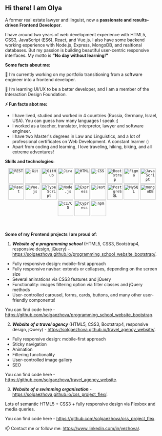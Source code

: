  <h2> Hi there! I am Olya</h2>
 
A former real estate lawyer and linguist, now a <strong>passionate and results-driven Frontend Developer</strong>. 

I have around two years of web development experience with HTML5, CSS3, JavaScript (ES6), React, and Vue.js. 
I also have some backend working experience with Node.js, Express, MongoDB, and realtional databases. 
But my passion is building beautiful user-centric responsive interfaces.
My motto is <strong>"No day without learning!"</strong>

<strong>Some facts about me:</strong>

🔭 I’m currently working on my portfolio transitioning from a software engineer into a frontend developer.

🌱 I’m learning UI/UX to be a better developer, and I am a member of the Interaction Design Foundation.

<strong>⚡ Fun facts abot me:</strong> 
- I have lived, studied and worked in 4 countries (Russia, Germany, Israel, USA). You can guess how many languages I speak :) 
- I worked as a teacher, translator, interpretor, lawyer and software engineer.
- I have two Master's degrees in Law and Linguistics, and a lot of professional certificates on Web Development. A constant learner :)
- Apart from coding and learning, I love traveling, hiking, biking, and all extreme adventures! 

<strong>Skills and technologies:</strong>
<br>

<div align="center">
	<code><img height="50" src="https://user-images.githubusercontent.com/25181517/192107858-fe19f043-c502-4009-8c47-476fc89718ad.png" alt="REST" title="REST" /></code>
	<code><img height="50" src="https://user-images.githubusercontent.com/25181517/192108372-f71d70ac-7ae6-4c0d-8395-51d8870c2ef0.png" alt="Git" title="Git" /></code>
	<code><img height="50" src="https://user-images.githubusercontent.com/25181517/192108374-8da61ba1-99ec-41d7-80b8-fb2f7c0a4948.png" alt="GitHub" title="GitHub" /></code>
	<code><img height="50" src="https://user-images.githubusercontent.com/25181517/183912952-83784e94-629d-4c34-a961-ae2ae795b662.png" alt="Jira" title="Jira" /></code>
	<code><img height="50" src="https://user-images.githubusercontent.com/25181517/192158954-f88b5814-d510-4564-b285-dff7d6400dad.png" alt="HTML" title="HTML" /></code>
	<code><img height="50" src="https://user-images.githubusercontent.com/25181517/183898674-75a4a1b1-f960-4ea9-abcb-637170a00a75.png" alt="CSS" title="CSS" /></code>
	<code><img height="50" src="https://user-images.githubusercontent.com/25181517/183898054-b3d693d4-dafb-4808-a509-bab54cf5de34.png" alt="Bootstrap" title="Bootstrap" /></code>
	<code><img height="50" src="https://user-images.githubusercontent.com/25181517/189715289-df3ee512-6eca-463f-a0f4-c10d94a06b2f.png" alt="Figma" title="Figma" /></code>
	<code><img height="50" src="https://user-images.githubusercontent.com/25181517/117447155-6a868a00-af3d-11eb-9cfe-245df15c9f3f.png" alt="JavaScript" title="JavaScript" /></code>
	<code><img height="50" src="https://user-images.githubusercontent.com/25181517/183897015-94a058a6-b86e-4e42-a37f-bf92061753e5.png" alt="React" title="React" /></code>
	<code><img height="50" src="https://user-images.githubusercontent.com/25181517/117448124-a2da9800-af3e-11eb-85d2-bd1b69b65603.png" alt="Vue.js" title="Vue.js" /></code>
	<code><img height="50" src="https://user-images.githubusercontent.com/25181517/183890598-19a0ac2d-e88a-4005-a8df-1ee36782fde1.png" alt="TypeScript" title="TypeScript" /></code>
	<code><img height="50" src="https://user-images.githubusercontent.com/25181517/183568594-85e280a7-0d7e-4d1a-9028-c8c2209e073c.png" alt="Node.js" title="Node.js" /></code>
	<code><img height="50" src="https://user-images.githubusercontent.com/25181517/183859966-a3462d8d-1bc7-4880-b353-e2cbed900ed6.png" alt="Express" title="Express" /></code>
	<code><img height="50" src="https://user-images.githubusercontent.com/25181517/187955005-f4ca6f1a-e727-497b-b81b-93fb9726268e.png" alt="Jest" title="Jest" /></code>
	<code><img height="50" src="https://user-images.githubusercontent.com/25181517/117208740-bfb78400-adf5-11eb-97bb-09072b6bedfc.png" alt="PostgreSQL" title="PostgreSQL" /></code>
	<code><img height="50" src="https://user-images.githubusercontent.com/25181517/183896128-ec99105a-ec1a-4d85-b08b-1aa1620b2046.png" alt="MySQL" title="MySQL" /></code>
	<code><img height="50" src="https://user-images.githubusercontent.com/25181517/182884177-d48a8579-2cd0-447a-b9a6-ffc7cb02560e.png" alt="mongoDB" title="mongoDB" /></code>
	<code><img height="50" src="https://user-images.githubusercontent.com/25181517/183868728-b2e11072-00a5-47e2-8a4e-4ebbb2b8c554.png" alt="CI/CD" title="CI/CD" /></code>
	<code><img height="50" src="https://user-images.githubusercontent.com/68279555/200387386-276c709f-380b-46cc-81fd-f292985927a8.png" alt="Cypress" title="Cypress" /></code>
        <code><img height="50" src="https://user-images.githubusercontent.com/25181517/121401671-49102800-c959-11eb-9f6f-74d49a5e1774.png" alt="npm" title="npm" /></code>
</div>
<br>
<br>


<strong>Some of my Frontend projects I am proud of</strong>:

1. <em><strong>Website of a programming school</strong></em> (HTML5, CSS3, Bootstrap4, responsive design, jQuery) - https://solgaezhova.github.io/programming_school_website_bootstrap/. 

- Fully responsive design: mobile-first approach
- Fully responsive navbar: extends or collapses, depending on the screen size
- Several animations via CSS3 features and jQuery
- Functionality: images filtering option via filter classes and jQuery methods
- User-controlled carousel, forms, cards, buttons, and many other user-friendly components!

You can find code here - https://github.com/solgaezhova/programming_school_website_bootstrap.

2. <em><strong>Website of a travel agency</strong></em> (HTML5, CSS3, Bootstrap4, responsive design, jQuery) - https://solgaezhova.github.io/travel_agency_website/.

- Fully responsive design: mobile-first approach
- Sticky navigation
- Animation 
- Filtering functionality
- User-controlled image gallery
- SEO

You can find code here - https://github.com/solgaezhova/travel_agency_website.

3. <em><strong>Website of a swimming organisation</strong></em> - https://solgaezhova.github.io/css_project_flex/.

Lots of semantic HTML5 + CSS3 + fully responsive design via Flexbox and media queries.

You can find code here - https://github.com/solgaezhova/css_project_flex.

📫 Contact me or follow me: https://www.linkedin.com/in/yezhova/.
